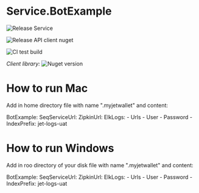 # Service.BotExample

![Release Service](https://github.com/MyJetWallet/Service.BotExample/workflows/Release%20Service/badge.svg)

![Release API client nuget](https://github.com/MyJetWallet/Service.BotExample/workflows/Release%20API%20client%20nuget/badge.svg)

![CI test build](https://github.com/MyJetWallet/Service.BotExample/workflows/CI%20test%20build/badge.svg)

*Client library:* ![Nuget version](https://img.shields.io/nuget/v/MyJetWallet.Service.BotExample.Client?label=MyJetWallet.Service.BotExample.Client&style=social)


# How to run Mac

Add in home directory file with name ".myjetwallet" and content:

BotExample:
  SeqServiceUrl:
  ZipkinUrl:
  ElkLogs:
    - Urls
    - User
    - Password
    - IndexPrefix: jet-logs-uat


# How to run Windows

Add in roo directory of your disk file with name ".myjetwallet" and content:

BotExample:
  SeqServiceUrl:
  ZipkinUrl:
  ElkLogs:
    - Urls
    - User
    - Password
    - IndexPrefix: jet-logs-uat

